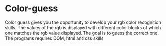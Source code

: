 # Color-guess
Color guess gives you the opportunity to develop your rgb color recognition skills. The values of the rgb is displayed with different color blocks of which one matches the rgb value displayed. The goal is to guess the correct one. The programs requires DOM, html and css skills
